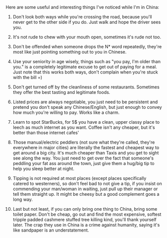 Here are some useful and interesting things I've noticed while I'm in China:

1. Don't look both ways while you're crossing the road, because you'll never
   get to the other side if you do. Just walk and hope the driver sees you.

2. It's not rude to chew with your mouth open, sometimes it's rude not too.

3. Don't be offended when someone drops the N\* word repeatedly, they're most
   like just pointing something out to you in Chinese.

4. Use your seniority in age wisely, things such as "you pay, I'm older than you." 
   is a completely legitimate excuse to get out of paying for a meal. Just note 
   that this works both ways, don't complain when you're stuck with the bill =)

5. Don't get turned off by the cleanliness of some restaurants. Sometimes they
   offer the best tasting and legitimate foods.

6. Listed prices are always negotiable, you just need to be persistent and
   pretend you don't speak any Chinese/English, but just enough to convey how much
   you're willing to pay. Works like a charm.

7. Learn to spot StarBucks, for 5$ you have a clean, upper classy place to leech
   as much internet as you want. Coffee isn't any cheaper, but it's better than
   those internet cafes'

8. Those manual/electric peddlers (not sure what they're called, they're
   everywhere in major cities) are literally the fastest and cheapest way to get 
   around a big city. It's much cheaper than Taxis and you get to sight see along
   the way. You just need to get over the fact that someone's peddling your fat
   ass around the town, just give them a hug/big tip to help you sleep better at
   night. 

9. Tipping is not required at most places (except places specifically catered to
   westerners), so don't feel bad to not give a tip, if you insist on commending 
   your man/woman in waiting, just pull up their manager or tell them straight
   up. It might be cheesy but a good complement goes a long way.

10. Last but not least, if you can only bring one thing to China, bring some
    toilet paper. Don't be cheap, go out and find the most expensive, softest
    tripple padded cashmere stuffed tree killing kind, you'll thank yourself
    later. The crap they use in China is a crime against humanity, saying it's
    like sandpaper is an understatement.
